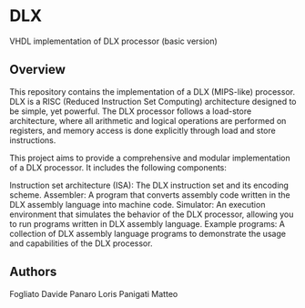 # DLX
VHDL implementation of DLX processor (basic version)

## Overview

This repository contains the implementation of a DLX (MIPS-like) processor. DLX is a RISC (Reduced Instruction Set Computing) architecture designed to be simple, yet powerful. The DLX processor follows a load-store architecture, where all arithmetic and logical operations are performed on registers, and memory access is done explicitly through load and store instructions.

This project aims to provide a comprehensive and modular implementation of a DLX processor. It includes the following components:

Instruction set architecture (ISA): The DLX instruction set and its encoding scheme.
Assembler: A program that converts assembly code written in the DLX assembly language into machine code.
Simulator: An execution environment that simulates the behavior of the DLX processor, allowing you to run programs written in DLX assembly language.
Example programs: A collection of DLX assembly language programs to demonstrate the usage and capabilities of the DLX processor.

## Authors

Fogliato Davide
Panaro Loris
Panigati Matteo
